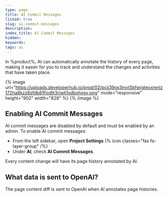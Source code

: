 ```yaml
---
type: page
title: AI Commit Messages
listed: true
slug: ai-commit-messages
description: 
index_title: AI Commit Messages
hidden: 
keywords: 
tags: ai
---
```


In %product%, AI can automatically annotate the history of every page, making it easier for you to track and understand the changes and activities that have taken place.

{% image url="https://uploads.developerhub.io/prod/02/pcjj39ox3jnxt5bfwigtexxrenlz172ha8kzz8zfdb81fjodtt3rjwh1xdbohxgy.png" mode="responsive" height="902" width="828" %}
{% /image %}

## Enabling AI Commit Messages

AI commit messages are disabled by default and must be enabled by an admin. To enable AI commit messages:

- From the left sidebar, open **Project Settings** {% icon classes="fas fa-layer-group" /%} 
- Under **AI**, check **AI Commit Messages**.

Every content change will have its page history annotated by AI.

## What data is sent to OpenAI?

The page content diff is sent to OpenAI when AI annotates page histories.